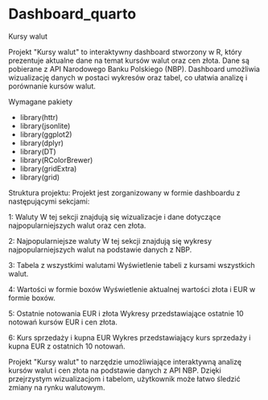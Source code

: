 # Dashboard_quarto
Kursy walut

Projekt "Kursy walut" to interaktywny dashboard stworzony w R, który prezentuje aktualne dane na temat kursów walut oraz cen złota. Dane są pobierane z API Narodowego Banku Polskiego (NBP). Dashboard umożliwia wizualizację danych w postaci wykresów oraz tabel, co ułatwia analizę i porównanie kursów walut.

Wymagane pakiety
 - library(httr)
 - library(jsonlite)
 - library(ggplot2)
 - library(dplyr)
 - library(DT)
 - library(RColorBrewer)
 - library(gridExtra)
 - library(grid)

Struktura projektu:
Projekt jest zorganizowany w formie dashboardu z następującymi sekcjami:

1: Waluty
W tej sekcji znajdują się wizualizacje i dane dotyczące najpopularniejszych walut oraz cen złota.

2: Najpopularniejsze waluty
W tej sekcji znajdują się wykresy najpopularniejszych walut na podstawie danych z NBP.

3: Tabela z wszystkimi walutami
Wyświetlenie tabeli z kursami wszystkich walut.

4: Wartości w formie boxów
Wyświetlenie aktualnej wartości złota i EUR w formie boxów.

5: Ostatnie notowania EUR i złota
Wykresy przedstawiające ostatnie 10 notowań kursów EUR i cen złota.

6: Kurs sprzedaży i kupna EUR
Wykres przedstawiający kurs sprzedaży i kupna EUR z ostatnich 10 notowań.

Projekt "Kursy walut" to narzędzie umożliwiające interaktywną analizę kursów walut i cen złota na podstawie danych z API NBP. Dzięki przejrzystym wizualizacjom i tabelom, użytkownik może łatwo śledzić zmiany na rynku walutowym.
